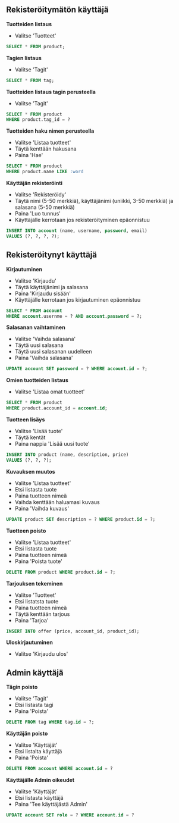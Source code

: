## Rekisteröitymätön käyttäjä

**Tuotteiden listaus**
+ Valitse 'Tuotteet'
```SQL
SELECT * FROM product;
```

**Tagien listaus**
+ Valitse 'Tagit'
```SQL
SELECT * FROM tag;
```

**Tuotteiden listaus tagin perusteella**
+ Valitse 'Tagit'
```SQL
SELECT * FROM product
WHERE product.tag_id = ?
```

**Tuotteiden haku nimen perusteella**
+ Valitse 'Listaa tuotteet'
+ Täytä kenttään hakusana
+ Paina 'Hae'
```SQL
SELECT * FROM product
WHERE product.name LIKE :word
```

**Käyttäjän rekisteröinti**
+ Valitse 'Rekisteröidy'
+ Täytä nimi (5-50 merkkiä), käyttäjänimi (uniikki, 3-50 merkkiä) ja salasana (5-50 merkkiä)
+ Paina 'Luo tunnus'
+ Käyttäjälle kerrotaan jos rekisteröityminen epäonnistuu
```SQL
INSERT INTO account (name, username, password, email)
VALUES (?, ?, ?, ?);
```
## Rekisteröitynyt käyttäjä

**Kirjautuminen**
+ Valitse 'Kirjaudu'
+ Täytä käyttäjänimi ja salasana
+ Paina 'Kirjaudu sisään'
+ Käyttäjälle kerrotaan jos kirjautuminen epäonnistuu 
```SQL
SELECT * FROM account
WHERE account.usernme = ? AND account.password = ?;
```

**Salasanan vaihtaminen**
+ Valitse 'Vaihda salasana'
+ Täytä uusi salasana
+ Täytä uusi salasanan uudelleen
+ Paina 'Vaihda salasana'
```SQL
UPDATE account SET password = ? WHERE account.id = ?;
```

**Omien tuotteiden listaus**
+ Valitse 'Listaa omat tuotteet'
```SQL
SELECT * FROM product
WHERE product.account_id = account.id;
```

**Tuotteen lisäys**
+ Valitse 'Lisää tuote'
+ Täytä kentät
+ Paina nappia 'Lisää uusi tuote'
```SQL
INSERT INTO product (name, description, price)
VALUES (?, ?, ?);
```

**Kuvauksen muutos**
+ Valitse 'Listaa tuotteet'
+ Etsi listasta tuote 
+ Paina tuotteen nimeä
+ Vaihda kenttään haluamasi kuvaus
+ Paina 'Vaihda kuvaus'
```SQL
UPDATE product SET description = ? WHERE product.id = ?;
```

**Tuotteen poisto**
+ Valitse 'Listaa tuotteet'
+ Etsi listasta tuote 
+ Paina tuotteen nimeä
+ Paina 'Poista tuote'
```SQL
DELETE FROM product WHERE product.id = ?;
```

**Tarjouksen tekeminen**
+ Valitse 'Tuotteet'
+ Etsi listatsta tuote 
+ Paina tuotteen nimeä
+ Täytä kenttään tarjous
+ Paina 'Tarjoa'
```SQL
INSERT INTO offer (price, account_id, product_id);
```

**Uloskirjautuminen**
+ Valitse 'Kirjaudu ulos'

## Admin käyttäjä

**Tägin poisto**
+ Valitse 'Tagit'
+ Etsi listasta tagi
+ Paina 'Poista'
```SQL
DELETE FROM tag WHERE tag.id = ?;
```

**Käyttäjän poisto**
+ Valitse 'Käyttäjät'
+ Etsi listalta käyttäjä
+ Paina 'Poista'
```SQL
DELETE FROM account WHERE account.id = ?
```

**Käyttäjälle Admin oikeudet**
+ Valitse 'Käyttäjät'
+ Etsi listasta käyttäjä
+ Paina 'Tee käyttäjästä Admin'
```SQL
UPDATE account SET role = ? WHERE account.id = ?
